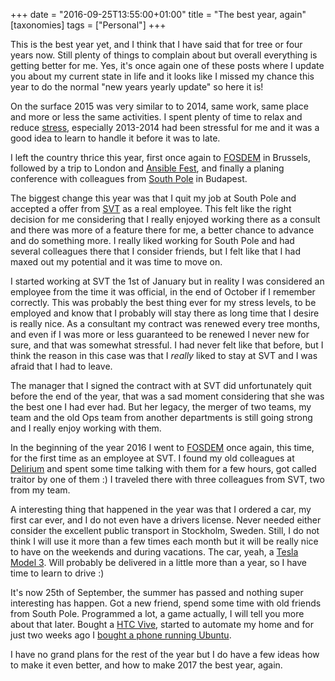 +++
date = "2016-09-25T13:55:00+01:00"
title = "The best year, again"
[taxonomies]
tags = ["Personal"]
+++

This is the best year yet, and I think that I have said that for tree or four years now. Still plenty of things to complain about but overall everything is getting better for me. Yes, it's once again one of these posts where I update you about my current state in life and it looks like I missed my chance this year to do the normal "new years yearly update" so here it is!

On the surface 2015 was very similar to to 2014, same work, same place and more or less the same activities. I spent plenty of time to relax and reduce [stress](/2015/01/07/stress/), especially 2013-2014 had been stressful for me and it was a good idea to learn to handle it before it was to late.

I left the country thrice this year, first once again to [FOSDEM](https://fosdem.org) in Brussels, followed by a trip to London and [Ansible Fest](https://www.ansible.com/ansiblefest#), and finally a planing conference with colleagues from [South Pole](http://www.southpole.se) in Budapest.

The biggest change this year was that I quit my job at South Pole and accepted a offer from [SVT](www.svt.se) as a real employee. This felt like the right decision for me considering that I really enjoyed working there as a consult and there was more of a feature there for me, a better chance to advance and do something more. I really liked working for South Pole and had several colleagues there that I consider friends, but I felt like that I had maxed out my potential and it was time to move on.

I started working at SVT the 1st of January but in reality I was considered an employee from the time it was official, in the end of October if I remember correctly. This was probably the best thing ever for my stress levels, to be employed and know that I probably will stay there as long time that I desire is really nice. As a consultant my contract was renewed every tree months, and even if I was more or less guaranteed to be renewed I never new for sure, and that was somewhat stressful. I had never felt like that before, but I think the reason in this case was that I *really* liked to stay at SVT and I was afraid that I had to leave.

The manager that I signed the contract with at SVT did unfortunately quit before the end of the year, that was a sad moment considering that she was the best one I had ever had. But her legacy, the merger of two teams, my team and the old Ops team from another departments is still going strong and I really enjoy working with them.

In the beginning of the year 2016 I went to [FOSDEM](https://fosdem.org) once again, this time, for the first time as an employee at SVT. I found my old colleagues at [Delirium](http://www.delirium.be) and spent some time talking with them for a few hours, got called traitor by one of them :) I traveled there with three colleagues from SVT, two from my team.

A interesting thing that happened in the year was that I ordered a car, my first car ever, and I do not even have a drivers license. Never needed either consider the excellent public transport in Stockholm, Sweden. Still, I do not think I will use it more than a few times each month but it will be really nice to have on the weekends and during vacations. The car, yeah, a [Tesla Model 3](https://www.tesla.com/model3). Will probably be delivered in a little more than a year, so I have time to learn to drive :)

It's now 25th of September, the summer has passed and nothing super interesting has happen. Got a new friend, spend some time with old friends from South Pole. Programmed a lot, a game actually, I will tell you more about that later. Bought a [HTC Vive](https://www.vive.com), started to automate my home and for just two weeks ago I [bought a phone running Ubuntu](/2016/09/17/meizu-pro-5/).

I have no grand plans for the rest of the year but I do have a few ideas how to make it even better, and how to make 2017 the best year, again.
